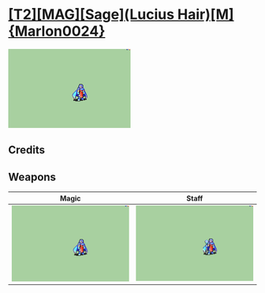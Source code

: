 # [\[T2\]\[MAG\]\[Sage\]\(Lucius Hair\)\[M\]{Marlon0024}](../%5BT2%5D%5BMAG%5D%5BSage%5D(Lucius%20Hair)%5BM%5D%7BMarlon0024%7D)

<img src="./6.%20Magic/Magic_000.png" alt="[T2][MAG][Sage](Lucius Hair)[M]{Marlon0024} standing" />

## Credits



## Weapons


|Magic |Staff |
|  :---: | :---: |
| <img alt="Magic animation" src="./6.%20Magic/Magic.gif" /> | <img alt="Staff animation" src="./7.%20Staff/Staff.gif" /> |
